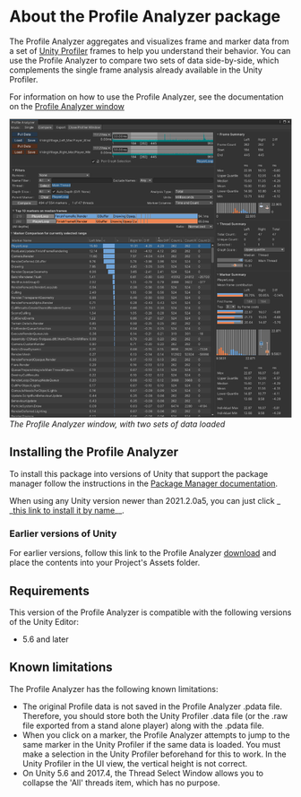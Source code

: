 # About the Profile Analyzer package

The Profile Analyzer aggregates and visualizes frame and marker data from a set
of [Unity Profiler](https://docs.unity3d.com/Manual/Profiler.html) frames to help you understand their behavior. You can
use the Profile Analyzer to compare two sets of data side-by-side, which complements the single frame analysis already
available in the Unity Profiler.

For information on how to use the Profile Analyzer, see the documentation on
the [Profile Analyzer window](profile-analyzer-window.md)

![The Profile Analyzer window](images/profile-analyzer-compare-view.png)<br/>*The Profile Analyzer window, with two sets
of data loaded*

## Installing the Profile Analyzer

To install this package into versions of Unity that support the package manager follow the instructions in
the [Package Manager documentation](https://docs.unity3d.com/Packages/com.unity.package-manager-ui@latest/index.html).

When using any Unity version newer than 2021.2.0a5, you can just click _
_[this link to install it by name](com.unity3d.kharma:upmpackage/com.unity.performance.profile-analyzer)__.

### Earlier versions of Unity

For earlier versions, follow this link to the Profile
Analyzer [download](https://download.packages.unity.com/com.unity.performance.profile-analyzer/-/com.unity.performance.profile-analyzer-1.1.1.tgz)
and place the contents into your Project's Assets folder.

## Requirements

This version of the Profile Analyzer is compatible with the following versions of the Unity Editor:

* 5.6 and later

## Known limitations

The Profile Analyzer has the following known limitations:

* The original Profile data is not saved in the Profile Analyzer .pdata file. Therefore, you should store both the Unity
  Profiler .data file (or the .raw file exported from a stand alone player) along with the .pdata file.
* When you click on a marker, the Profile Analyzer attempts to jump to the same marker in the Unity Profiler if the same
  data is loaded. You must make a selection in the Unity Profiler beforehand for this to work. In the Unity Profiler in
  the UI view, the vertical height is not correct.
* On Unity 5.6 and 2017.4, the Thread Select Window allows you to collapse the 'All' threads item, which has no purpose.

